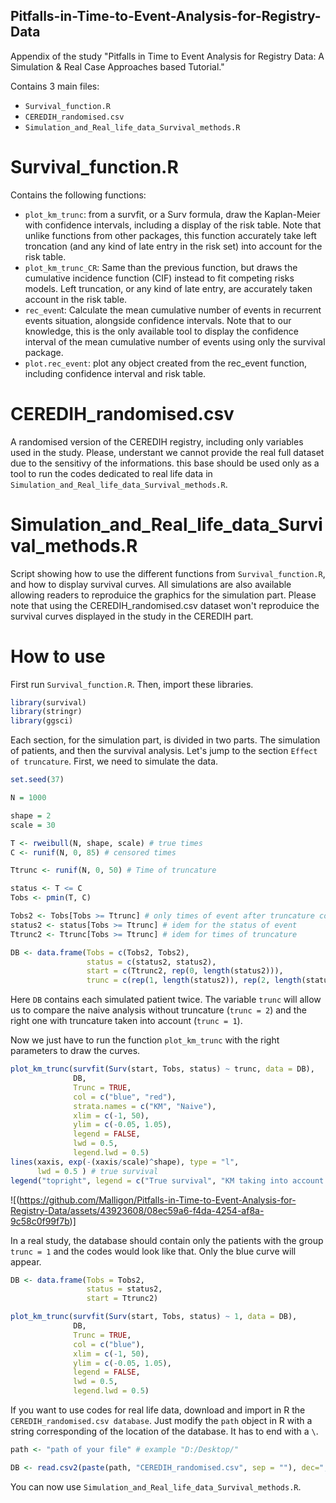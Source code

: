 ## Pitfalls-in-Time-to-Event-Analysis-for-Registry-Data

<!-- badges: start -->

Appendix of the study "Pitfalls in Time to Event Analysis for Registry Data: A Simulation &amp; Real Case Approaches based Tutorial."

Contains 3 main files:
  - `Survival_function.R`
  - `CEREDIH_randomised.csv`
  - `Simulation_and_Real_life_data_Survival_methods.R`

# Survival_function.R
Contains the following functions:
  - `plot_km_trunc`: from a survfit, or a Surv formula, draw the Kaplan-Meier with confidence intervals, including a display of the risk table. Note that unlike functions from other packages, this function accurately take left troncation (and any kind of late entry in the risk set) into account for the risk table.
  - `plot_km_trunc_CR`: Same than the previous function, but draws the cumulative incidence function (CIF) instead to fit competing risks models. Left truncation, or any kind of late entry, are accurately taken account in the risk table.
  - `rec_even`t: Calculate the mean cumulative number of events in recurrent events situation, alongside confidence intervals. Note that to our knowledge, this is the only available tool to display the confidence interval of the mean cumulative number of events using only the survival package.
  - `plot.rec_event`: plot any object created from the rec_event function, including confidence interval and risk table.

# CEREDIH_randomised.csv
A randomised version of the CEREDIH registry, including only variables used in the study. Please, understant we cannot provide the real full dataset due to the sensitivy of the informations. this base should be used only as a tool to run the codes dedicated to real life data in `Simulation_and_Real_life_data_Survival_methods.R`.

# Simulation_and_Real_life_data_Survival_methods.R
Script showing how to use the different functions from `Survival_function.R`, and how to display survival curves. All simulations are also available allowing readers to reproduice the graphics for the simulation part. Please note that using the CEREDIH_randomised.csv dataset won't reproduice the survival curves displayed in the study in the CEREDIH part.

# How to use

First run `Survival_function.R`. Then, import these libraries.

```r
library(survival)
library(stringr)
library(ggsci)
```

Each section, for the simulation part, is divided in two parts. The simulation of patients, and then the survival analysis. Let's jump to the section `Effect of truncature`. First, we need to simulate the data.

```r
set.seed(37)

N = 1000

shape = 2
scale = 30

T <- rweibull(N, shape, scale) # true times
C <- runif(N, 0, 85) # censored times

Ttrunc <- runif(N, 0, 50) # Time of truncature

status <- T <= C
Tobs <- pmin(T, C)

Tobs2 <- Tobs[Tobs >= Ttrunc] # only times of event after truncature could be observed
status2 <- status[Tobs >= Ttrunc] # idem for the status of event
Ttrunc2 <- Ttrunc[Tobs >= Ttrunc] # idem for times of truncature

DB <- data.frame(Tobs = c(Tobs2, Tobs2), 
                 status = c(status2, status2),
                 start = c(Ttrunc2, rep(0, length(status2))),
                 trunc = c(rep(1, length(status2)), rep(2, length(status2))))
```

Here `DB` contains each simulated patient twice. The variable `trunc` will allow us to compare the naive analysis without truncature (`trunc = 2`) and the right one with truncature taken into account (`trunc = 1`).

Now we just have to run the function `plot_km_trunc` with the right parameters to draw the curves.

``` r
plot_km_trunc(survfit(Surv(start, Tobs, status) ~ trunc, data = DB),
              DB,
              Trunc = TRUE,
              col = c("blue", "red"),
              strata.names = c("KM", "Naive"),
              xlim = c(-1, 50),
              ylim = c(-0.05, 1.05),
              legend = FALSE,
              lwd = 0.5,
              legend.lwd = 0.5)
lines(xaxis, exp(-(xaxis/scale)^shape), type = "l",
      lwd = 0.5 ) # true survival
legend("topright", legend = c("True survival", "KM taking into account truncation", "KM ignoring truncation"), col = c("black", "blue", "red"), lty = 1)
```

![(https://github.com/Malligon/Pitfalls-in-Time-to-Event-Analysis-for-Registry-Data/assets/43923608/08ec59a6-f4da-4254-af8a-9c58c0f99f7b)]

In a real study, the database should contain only the patients with the group `trunc = 1` and the codes would look like that. Only the blue curve will appear.

``` r
DB <- data.frame(Tobs = Tobs2, 
                 status = status2,
                 start = Ttrunc2)

plot_km_trunc(survfit(Surv(start, Tobs, status) ~ 1, data = DB),
              DB,
              Trunc = TRUE,
              col = c("blue"),
              xlim = c(-1, 50),
              ylim = c(-0.05, 1.05),
              legend = FALSE,
              lwd = 0.5,
              legend.lwd = 0.5)
```

If you want to use codes for real life data, download and import in R the `CEREDIH_randomised.csv database`. Just modify the `path` object in R with a string corresponding of the location of the database. It has to end with a `\`.

``` r
path <- "path of your file" # example "D:/Desktop/"

DB <- read.csv2(paste(path, "CEREDIH_randomised.csv", sep = ""), dec=",", na.strings=c("NA",""," ",".","--", "N/A"))
```

You can now use `Simulation_and_Real_life_data_Survival_methods.R`.
